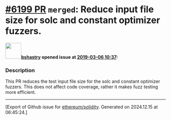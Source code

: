 # [\#6199 PR](https://github.com/ethereum/solidity/pull/6199) `merged`: Reduce input file size for solc and constant optimizer fuzzers.

#### <img src="https://avatars.githubusercontent.com/u/2388185?v=4" width="50">[bshastry](https://github.com/bshastry) opened issue at [2019-03-06 10:37](https://github.com/ethereum/solidity/pull/6199):

### Description

This PR reduces the test input file size for the solc and constant optimizer fuzzers. This does not affect code coverage, rather it makes fuzz testing more efficient.




-------------------------------------------------------------------------------



[Export of Github issue for [ethereum/solidity](https://github.com/ethereum/solidity). Generated on 2024.12.15 at 06:45:24.]

